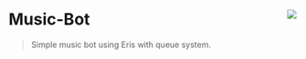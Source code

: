 # Music-Bot <img src="https://d1u5p3l4wpay3k.cloudfront.net/minecraft_gamepedia/6/65/Jukebox.png?version=fc0b457e90586fdfbfec1e81c7654da7://i.imgur.com/TP7rBLB.png" align="right">
> Simple music bot using Eris with queue system.
